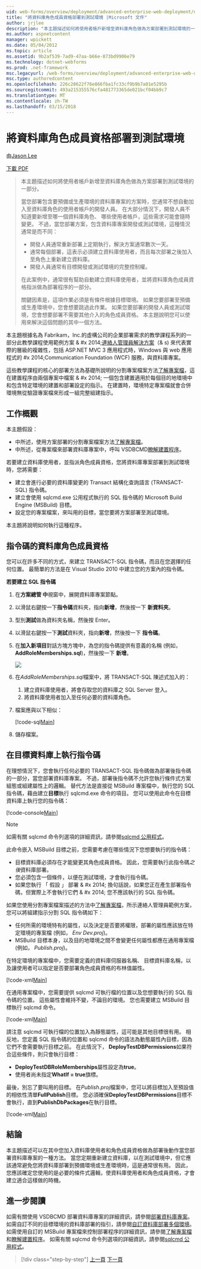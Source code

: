 ```yaml
---
uid: web-forms/overview/deployment/advanced-enterprise-web-deployment/deploying-database-role-memberships-to-test-environments
title: "將資料庫角色成員資格部署到測試環境 |Microsoft 文件"
author: jrjlee
description: "本主題描述如何將使用者帳戶新增至資料庫角色做為方案部署到測試環境的一部分。 當您部署方案，包含..."
ms.author: aspnetcontent
manager: wpickett
ms.date: 05/04/2012
ms.topic: article
ms.assetid: 9b2af539-7ad9-47aa-b66e-873bd9906e79
ms.technology: dotnet-webforms
ms.prod: .net-framework
msc.legacyurl: /web-forms/overview/deployment/advanced-enterprise-web-deployment/deploying-database-role-memberships-to-test-environments
msc.type: authoredcontent
ms.openlocfilehash: 226c28622f76e866fba1fc33cf9b9b7a01e5295b
ms.sourcegitcommit: 493a215355576cfa481773365de021bcf04bb9c7
ms.translationtype: MT
ms.contentlocale: zh-TW
ms.lasthandoff: 03/15/2018
---
```

<a name="deploying-database-role-memberships-to-test-environments"></a>將資料庫角色成員資格部署到測試環境
====================
由[Jason Lee](https://github.com/jrjlee)

[下載 PDF](https://msdnshared.blob.core.windows.net/media/MSDNBlogsFS/prod.evol.blogs.msdn.com/CommunityServer.Blogs.Components.WeblogFiles/00/00/00/63/56/8130.DeployingWebAppsInEnterpriseScenarios.pdf)

> 本主題描述如何將使用者帳戶新增至資料庫角色做為方案部署到測試環境的一部分。
> 
> 當您部署包含要預備或生產環境的資料庫專案的方案時，您通常不想自動加入至資料庫角色的使用者帳戶的開發人員。 在大部分情況下，開發人員不知道要新增至哪一個資料庫角色、 哪些使用者帳戶，這些需求可能會隨時變更。 不過，當您部署方案，包含資料庫專案開發或測試環境，這種情況通常是而不同：
> 
> - 開發人員通常重新部署上定期執行，解決方案通常數次一天。
> - 通常每個部署，這表示必須建立資料庫使用者，而且每次部署之後加入至角色上重新建立資料庫。
> - 開發人員通常有目標開發或測試環境的完整控制權。
> 
> 在此案例中，通常很有幫助自動建立資料庫使用者，並將資料庫角色成員資格指派做為部署程序的一部分。
> 
> 關鍵因素是，這項作業必須是有條件根據目標環境。 如果您要部署至預備或生產環境中，您會想要跳過此作業。 如果您要部署的開發人員或測試環境，您會想要部署不需要其他介入的角色成員資格。 本主題說明您可以使用來解決這個問題的其中一個方法。


本主題根據名為 Fabrikam，Inc.的虛構公司的企業部署需求的教學課程系列的一部分此教學課程使用範例方案 & #x 2014;[連絡人管理員解決方案](../web-deployment-in-the-enterprise/the-contact-manager-solution.md)（& s) 來代表實際的層級的複雜性，包括 ASP.NET MVC 3 應用程式時，Windows 與 web 應用程式的 #x 2014;Communication Foundation (WCF) 服務，與資料庫專案。

這些教學課程的核心的部署方法為基礎所說明的分割專案檔案方法[了解專案檔](../web-deployment-in-the-enterprise/understanding-the-project-file.md)，這在建置程序由兩個專案中檔案 & #x 2014; 一個包含建置適用於每個目的地環境中和包含特定環境的建置和部署設定的指示。 在建置時，環境特定專案檔就會合併環境無從驗證專案檔來形成一組完整組建指示。

## <a name="task-overview"></a>工作概觀

本主題假設：

- 中所述，使用方案部署的分割專案檔案方法[了解專案檔](../web-deployment-in-the-enterprise/understanding-the-project-file.md)。
- 中所述，從專案檔來部署資料庫專案中，呼叫 VSDBCMD[瞭解建置程序](../web-deployment-in-the-enterprise/understanding-the-build-process.md)。

若要建立資料庫使用者，並指派角色成員資格，您將資料庫專案部署到測試環境時，您將需要：

- 建立會進行必要的資料庫變更的 Transact 結構化查詢語言 (TRANSACT-SQL) 指令碼。
- 建立會使用 sqlcmd.exe 公用程式執行的 SQL 指令碼的 Microsoft Build Engine (MSBuild) 目標。
- 設定您的專案檔案，來叫用的目標，當您要將方案部署至測試環境。

本主題將說明如何執行這種程序。

## <a name="scripting-the-database-role-memberships"></a>指令碼的資料庫角色成員資格

您可以在許多不同的方式，來建立 TRANSACT-SQL 指令碼，而且在您選擇的任何位置。 最簡單的方法是在 Visual Studio 2010 中建立您的方案內的指令碼。

**若要建立 SQL 指令碼**

1. 在**方案總管 中**視窗中，展開資料庫專案節點。
2. 以滑鼠右鍵按一下**指令碼**資料夾，指向**新增**，然後按一下 **新資料夾**。
3. 型別**測試**做為資料夾名稱，然後按 Enter。
4. 以滑鼠右鍵按一下**測試**資料夾，指向**新增**，然後按一下 **指令碼**。
5. 在**加入新項目**對話方塊方塊中，為您的指令碼提供有意義的名稱 (例如， **AddRoleMemberships.sql**)，然後按一下 **新增**。

    ![](deploying-database-role-memberships-to-test-environments/_static/image1.png)
6. 在*AddRoleMemberships.sql*檔案中，將 TRANSACT-SQL 陳述式加入的：

    1. 建立資料庫使用者，將會存取您的資料庫之 SQL Server 登入。
    2. 將資料庫使用者加入至任何必要的資料庫角色。
7. 檔案應與以下相似：

    [!code-sql[Main](deploying-database-role-memberships-to-test-environments/samples/sample1.sql)]
8. 儲存檔案。

## <a name="executing-the-script-on-the-target-database"></a>在目標資料庫上執行指令碼

在理想情況下，您會執行任何必要的 TRANSACT-SQL 指令碼做為部署後指令碼的一部分，當您部署資料庫專案。 不過，部署後指令碼不允許您執行條件式方案組態或組建屬性上的邏輯。 替代方法是直接從 MSBuild 專案檔中，執行您的 SQL 指令碼，藉由建立**目標**執行 sqlcmd.exe 命令的項目。 您可以使用此命令在目標資料庫上執行您的指令碼：


[!code-console[Main](deploying-database-role-memberships-to-test-environments/samples/sample2.cmd)]


> [!NOTE]
> 如需有關 sqlcmd 命令列選項的詳細資訊，請參閱[sqlcmd 公用程式](https://msdn.microsoft.com/library/ms162773.aspx)。


此命令嵌入 MSBuild 目標之前，您需要考慮在哪些情況下您想要執行的指令碼：

- 目標資料庫必須存在才能變更其角色成員資格。 因此，您需要執行此指令碼*之後*資料庫部署。
- 您必須包含一個條件，以便在測試環境，才會執行指令碼。
- 如果您執行 「 假設 」 部署 & #x 2014; 換句話說，如果您正在產生部署指令碼，但實際上不會執行它們 & #x 2014; 您不應該執行的 SQL 指令碼。

如果您使用分割專案檔案描述的方法中[了解專案檔](../web-deployment-in-the-enterprise/understanding-the-project-file.md)，所示連絡人管理員範例方案，您可以將組建指示分割 SQL 指令碼如下：

- 任何所需的環境特有的屬性，以及決定是否要將權限，部署的屬性應該放在特定環境的專案檔 (例如， *Env Dev.proj*)。
- MSBuild 目標本身，以及目的地環境之間不會變更任何屬性都應在通用專案檔 (例如， *Publish.proj*)。

在特定環境的專案檔中，您需要定義的資料庫伺服器名稱、 目標資料庫名稱，以及讓使用者可以指定是否要部署角色成員資格的布林值屬性。


[!code-xml[Main](deploying-database-role-memberships-to-test-environments/samples/sample3.xml)]


在通用專案檔中，您需要提供 sqlcmd 可執行檔的位置以及您想要執行的 SQL 指令碼的位置。 這些屬性會維持不變，不論目的環境。 您也需要建立 MSBuild 目標執行 sqlcmd 命令。


[!code-xml[Main](deploying-database-role-memberships-to-test-environments/samples/sample4.xml)]


請注意 sqlcmd 可執行檔的位置加入為靜態屬性，這可能是其他目標很有用。 相反地，您定義 SQL 指令碼的位置和 sqlcmd 命令的語法為動態屬性內目標，因為它們不會需要執行目標之前。 在此情況下， **DeployTestDBPermissions**如果符合這些條件，則只會執行目標：

- **DeployTestDBRoleMemberships**屬性設定為**true**。
- 使用者尚未指定**WhatIf = true**旗標。

最後，別忘了要叫用的目標。 在*Publish.proj*檔案中，您可以將目標加入至預設值的相依性清單**FullPublish**目標。 您必須確保**DeployTestDBPermissions**目標不會執行，直到**PublishDbPackages**在執行目標。


[!code-xml[Main](deploying-database-role-memberships-to-test-environments/samples/sample5.xml)]


## <a name="conclusion"></a>結論

本主題描述可以在其中您加入資料庫使用者和角色成員資格做為部署後動作當您部署資料庫專案的一種方法。 當您定期重新建立資料庫，以在測試環境中，但它應該通常避免您將資料庫部署到預備環境或生產環境時，這是通常很有用。 因此，您應該確定您使用的是必要的條件式邏輯，使資料庫使用者和角色成員資格，才會建立適合這樣做的時機。

## <a name="further-reading"></a>進一步閱讀

如需有關使用 VSDBCMD 部署資料庫專案的詳細資訊，請參閱[部署資料庫專案](../web-deployment-in-the-enterprise/deploying-database-projects.md)。 如需自訂不同的目標環境的資料庫部署的指引，請參閱[自訂資料庫部署多個環境](customizing-database-deployments-for-multiple-environments.md)。 如需使用自訂的 MSBuild 專案檔來控制部署程序的詳細資訊，請參閱[了解專案檔](../web-deployment-in-the-enterprise/understanding-the-project-file.md)和[瞭解建置程序](../web-deployment-in-the-enterprise/understanding-the-build-process.md)。 如需有關 sqlcmd 命令列選項的詳細資訊，請參閱[sqlcmd 公用程式](https://msdn.microsoft.com/library/ms162773.aspx)。

>[!div class="step-by-step"]
[上一頁](customizing-database-deployments-for-multiple-environments.md)
[下一頁](deploying-membership-databases-to-enterprise-environments.md)
